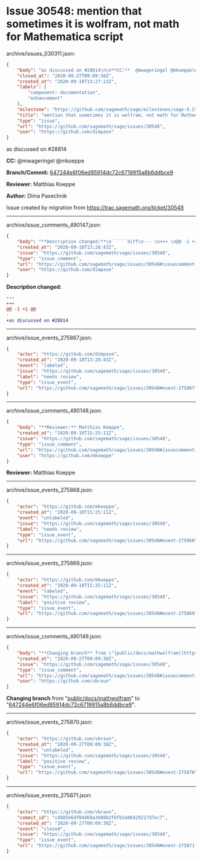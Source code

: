 # Issue 30548: mention that sometimes it is wolfram, not math for Mathematica script

archive/issues_030311.json:
```json
{
    "body": "as discussed on #28814\n\n**CC:**  @mwageringel @mkoeppe\n\n**Branch/Commit:** [647244e6f06ed95914dc72c6719915a8b6ddbce9](https://github.com/sagemath/sagetrac-mirror/commit/647244e6f06ed95914dc72c6719915a8b6ddbce9)\n\n**Reviewer:** Matthias Koeppe\n\n**Author:** Dima Pasechnik\n\nIssue created by migration from https://trac.sagemath.org/ticket/30548\n\n",
    "closed_at": "2020-09-27T09:09:38Z",
    "created_at": "2020-09-10T13:27:13Z",
    "labels": [
        "component: documentation",
        "enhancement"
    ],
    "milestone": "https://github.com/sagemath/sage/milestones/sage-9.2",
    "title": "mention that sometimes it is wolfram, not math for Mathematica script",
    "type": "issue",
    "url": "https://github.com/sagemath/sage/issues/30548",
    "user": "https://github.com/dimpase"
}
```
as discussed on #28814

**CC:**  @mwageringel @mkoeppe

**Branch/Commit:** [647244e6f06ed95914dc72c6719915a8b6ddbce9](https://github.com/sagemath/sagetrac-mirror/commit/647244e6f06ed95914dc72c6719915a8b6ddbce9)

**Reviewer:** Matthias Koeppe

**Author:** Dima Pasechnik

Issue created by migration from https://trac.sagemath.org/ticket/30548





---

archive/issue_comments_490147.json:
```json
{
    "body": "**Description changed:**\n``````diff\n--- \n+++ \n@@ -1 +1 @@\n-\n+as discussed on #28814\n``````\n",
    "created_at": "2020-09-10T13:28:43Z",
    "issue": "https://github.com/sagemath/sage/issues/30548",
    "type": "issue_comment",
    "url": "https://github.com/sagemath/sage/issues/30548#issuecomment-490147",
    "user": "https://github.com/dimpase"
}
```

**Description changed:**
``````diff
--- 
+++ 
@@ -1 +1 @@
-
+as discussed on #28814
``````




---

archive/issue_events_275867.json:
```json
{
    "actor": "https://github.com/dimpase",
    "created_at": "2020-09-10T13:28:43Z",
    "event": "labeled",
    "issue": "https://github.com/sagemath/sage/issues/30548",
    "label": "needs review",
    "type": "issue_event",
    "url": "https://github.com/sagemath/sage/issues/30548#event-275867"
}
```



---

archive/issue_comments_490148.json:
```json
{
    "body": "**Reviewer:** Matthias Koeppe",
    "created_at": "2020-09-10T15:25:11Z",
    "issue": "https://github.com/sagemath/sage/issues/30548",
    "type": "issue_comment",
    "url": "https://github.com/sagemath/sage/issues/30548#issuecomment-490148",
    "user": "https://github.com/mkoeppe"
}
```

**Reviewer:** Matthias Koeppe



---

archive/issue_events_275868.json:
```json
{
    "actor": "https://github.com/mkoeppe",
    "created_at": "2020-09-10T15:25:11Z",
    "event": "unlabeled",
    "issue": "https://github.com/sagemath/sage/issues/30548",
    "label": "needs review",
    "type": "issue_event",
    "url": "https://github.com/sagemath/sage/issues/30548#event-275868"
}
```



---

archive/issue_events_275869.json:
```json
{
    "actor": "https://github.com/mkoeppe",
    "created_at": "2020-09-10T15:25:11Z",
    "event": "labeled",
    "issue": "https://github.com/sagemath/sage/issues/30548",
    "label": "positive review",
    "type": "issue_event",
    "url": "https://github.com/sagemath/sage/issues/30548#event-275869"
}
```



---

archive/issue_comments_490149.json:
```json
{
    "body": "**Changing branch** from \"[public/docs/mathwolfram](https://github.com/sagemath/sagetrac-mirror/tree/public/docs/mathwolfram)\" to \"[647244e6f06ed95914dc72c6719915a8b6ddbce9](https://github.com/sagemath/sagetrac-mirror/commit/647244e6f06ed95914dc72c6719915a8b6ddbce9)\".",
    "created_at": "2020-09-27T09:09:38Z",
    "issue": "https://github.com/sagemath/sage/issues/30548",
    "type": "issue_comment",
    "url": "https://github.com/sagemath/sage/issues/30548#issuecomment-490149",
    "user": "https://github.com/vbraun"
}
```

**Changing branch** from "[public/docs/mathwolfram](https://github.com/sagemath/sagetrac-mirror/tree/public/docs/mathwolfram)" to "[647244e6f06ed95914dc72c6719915a8b6ddbce9](https://github.com/sagemath/sagetrac-mirror/commit/647244e6f06ed95914dc72c6719915a8b6ddbce9)".



---

archive/issue_events_275870.json:
```json
{
    "actor": "https://github.com/vbraun",
    "created_at": "2020-09-27T09:09:38Z",
    "event": "unlabeled",
    "issue": "https://github.com/sagemath/sage/issues/30548",
    "label": "positive review",
    "type": "issue_event",
    "url": "https://github.com/sagemath/sage/issues/30548#event-275870"
}
```



---

archive/issue_events_275871.json:
```json
{
    "actor": "https://github.com/vbraun",
    "commit_id": "cd88566df04d68a3680b2fbfb3a00429217d7ec7",
    "created_at": "2020-09-27T09:09:38Z",
    "event": "closed",
    "issue": "https://github.com/sagemath/sage/issues/30548",
    "type": "issue_event",
    "url": "https://github.com/sagemath/sage/issues/30548#event-275871"
}
```

